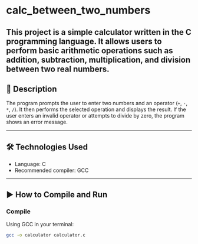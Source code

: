 # calc_between_two_numbers
This project is a simple calculator written in the C programming language. It allows users to perform basic arithmetic operations such as addition, subtraction, multiplication, and division between two real numbers.
---

## 📌 Description

The program prompts the user to enter two numbers and an operator (`+`, `-`, `*`, `/`). It then performs the selected operation and displays the result. If the user enters an invalid operator or attempts to divide by zero, the program shows an error message.

---

## 🛠️ Technologies Used

- Language: C
- Recommended compiler: GCC

---

## ▶️ How to Compile and Run

### Compile

Using GCC in your terminal:

```bash
gcc -o calculator calculator.c
